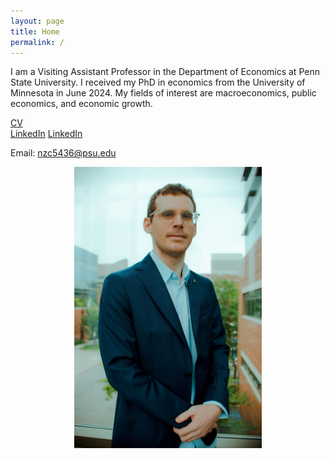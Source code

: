 ```yaml
---
layout: page
title: Home
permalink: /
---
```


I am a Visiting Assistant Professor in the Department of Economics at Penn State University. I received my PhD in economics from the University of Minnesota in June 2024.
My fields of interest are macroeconomics, public economics, and economic growth.

<a href="/assets/Nicola_Corbellini_CV.pdf" target="_blank">CV</a><br>
[LinkedIn](https://www.linkedin.com/in/nicola-corbellini-a31456125)
<a href="https://www.linkedin.com/in/nicola-corbellini-a31456125" target="_blank">LinkedIn</a>

Email: [nzc5436@psu.edu](mailto:nzc5436@psu.edu)


<p align="center">
  <img src="/assets/Picture.jpg" width="300" title="">
</p>




 
